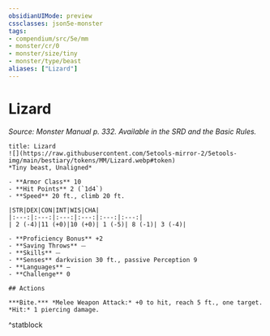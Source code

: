 ```yaml
---
obsidianUIMode: preview
cssclasses: json5e-monster
tags:
- compendium/src/5e/mm
- monster/cr/0
- monster/size/tiny
- monster/type/beast
aliases: ["Lizard"]
---
```

# Lizard
*Source: Monster Manual p. 332. Available in the SRD and the Basic Rules.*  


```ad-statblock
title: Lizard
![](https://raw.githubusercontent.com/5etools-mirror-2/5etools-img/main/bestiary/tokens/MM/Lizard.webp#token)
*Tiny beast, Unaligned*

- **Armor Class** 10 
- **Hit Points** 2 (`1d4`) 
- **Speed** 20 ft., climb 20 ft.

|STR|DEX|CON|INT|WIS|CHA|
|:---:|:---:|:---:|:---:|:---:|:---:|
| 2 (-4)|11 (+0)|10 (+0)| 1 (-5)| 8 (-1)| 3 (-4)|

- **Proficiency Bonus** +2
- **Saving Throws** ⏤
- **Skills** ⏤
- **Senses** darkvision 30 ft., passive Perception 9
- **Languages** —
- **Challenge** 0

## Actions

***Bite.*** *Melee Weapon Attack:* +0 to hit, reach 5 ft., one target. *Hit:* 1 piercing damage.
```
^statblock
